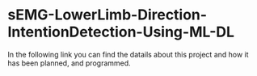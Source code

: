 # sEMG-LowerLimb-Direction-IntentionDetection-Using-ML-DL

In the following link you can find the datails about this project and how it has been planned, and programmed. 
